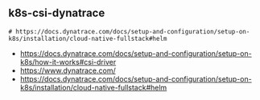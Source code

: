 ## k8s-csi-dynatrace

```
# https://docs.dynatrace.com/docs/setup-and-configuration/setup-on-k8s/installation/cloud-native-fullstack#helm
```

- https://docs.dynatrace.com/docs/setup-and-configuration/setup-on-k8s/how-it-works#csi-driver
- https://www.dynatrace.com/
- https://docs.dynatrace.com/docs/setup-and-configuration/setup-on-k8s/installation/cloud-native-fullstack#helm
